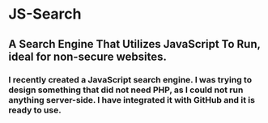# JS-Search
## A Search Engine That Utilizes JavaScript To Run, ideal for non-secure websites.
### I recently created a JavaScript search engine. I was trying to design something that did not need PHP, as I could not run **anything** server-side. I have integrated it with GitHub and it is ready to use.
